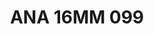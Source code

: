---
title: ANA 16MM 099
date: 
draft: false

# descripcion
description : Anillo de plata 925 y ávalon

materials: Plata 925

color: 

dimensions: 16mm diámetro

code: 05-29-1365

type: "Anillos"

categories: []

price: $10.060,00

price_eftvo: $8.550,00

# Images
# first image will be shown in the product page
images:
  # - image: "images/path_to_image"
  # La ubicacion de las imagenes es imagenes/Anillos/Anillos.Nácar/05-29-1365-ana-16mm-099

---